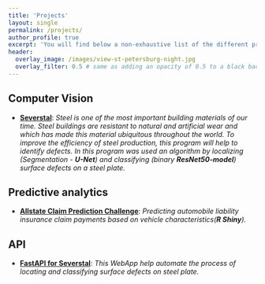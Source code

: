 ```yaml
---
title: 'Projects'
layout: single
permalink: /projects/
author_profile: true
excerpt: 'You will find below a non-exhaustive list of the different projects I realized during the last years, as well as links to the source codes, if publicly available.'
header:
  overlay_image: /images/view-st-petersburg-night.jpg
  overlay_filter: 0.5 # same as adding an opacity of 0.5 to a black background
---
```


## Computer Vision

- [**Severstal**](https://github.com/vburlay/Severstal): 
*Steel is one of the most important building materials of our time. Steel buildings are resistant to natural and 
artificial wear and which has made this material ubiquitous throughout the world. To improve the efficiency of steel production, this program will help to identify defects.
In this program was used an algorithm by localizing (Segmentation - **U-Net**) and classifying (binary **ResNet50-model**) surface defects on a steel plate.*


## Predictive analytics

- [**Allstate Claim Prediction Challenge**](https://github.com/vburlay/allstate_claim_prediction): 
*Predicting automobile liability insurance claim payments based on vehicle characteristics(**R Shiny**).*


## API

- [**FastAPI for Severstal**](https://github.com/vburlay/Severstal_API): 
*This WebApp help automate the process of locating and classifying surface defects on steel plate.*
